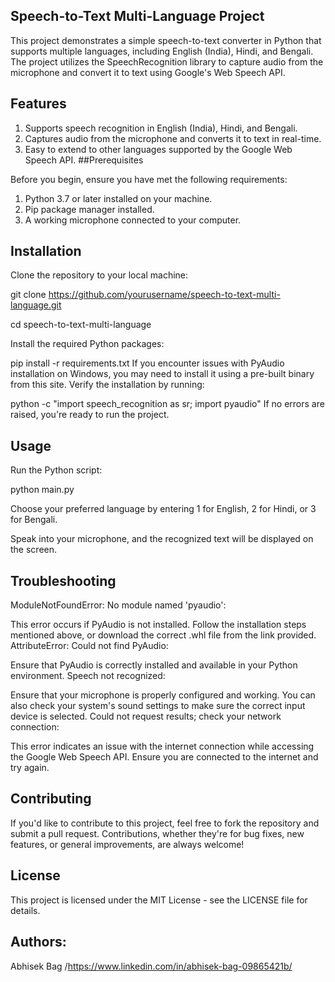 ## Speech-to-Text Multi-Language Project
This project demonstrates a simple speech-to-text converter in Python that supports multiple languages, including English (India), Hindi, and Bengali. The project utilizes the SpeechRecognition library to capture audio from the microphone and convert it to text using Google's Web Speech API.

## Features
1. Supports speech recognition in English (India), Hindi, and Bengali.
2. Captures audio from the microphone and converts it to text in real-time.
3. Easy to extend to other languages supported by the Google Web Speech API.
##Prerequisites

Before you begin, ensure you have met the following requirements:

1. Python 3.7 or later installed on your machine.
2. Pip package manager installed.
3. A working microphone connected to your computer.
   
## Installation

Clone the repository to your local machine:

git clone https://github.com/yourusername/speech-to-text-multi-language.git

cd speech-to-text-multi-language 

Install the required Python packages:


pip install -r requirements.txt
If you encounter issues with PyAudio installation on Windows, you may need to install it using a pre-built binary from this site.
Verify the installation by running:


python -c "import speech_recognition as sr; import pyaudio"
If no errors are raised, you're ready to run the project.

## Usage
Run the Python script:


python main.py

Choose your preferred language by entering 1 for English, 2 for Hindi, or 3 for Bengali.

Speak into your microphone, and the recognized text will be displayed on the screen.

## Troubleshooting
ModuleNotFoundError: No module named 'pyaudio':

This error occurs if PyAudio is not installed. Follow the installation steps mentioned above, or download the correct .whl file from the link provided.
AttributeError: Could not find PyAudio:

Ensure that PyAudio is correctly installed and available in your Python environment.
Speech not recognized:

Ensure that your microphone is properly configured and working. You can also check your system's sound settings to make sure the correct input device is selected.
Could not request results; check your network connection:

This error indicates an issue with the internet connection while accessing the Google Web Speech API. Ensure you are connected to the internet and try again.
## Contributing
If you'd like to contribute to this project, feel free to fork the repository and submit a pull request. Contributions, whether they're for bug fixes, new features, or general improvements, are always welcome!

## License
This project is licensed under the MIT License - see the LICENSE file for details.

## Authors:
 Abhisek Bag /https://www.linkedin.com/in/abhisek-bag-09865421b/

